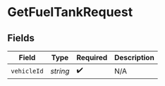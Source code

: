 # GetFuelTankRequest


## Fields

| Field              | Type               | Required           | Description        |
| ------------------ | ------------------ | ------------------ | ------------------ |
| `vehicleId`        | *string*           | :heavy_check_mark: | N/A                |